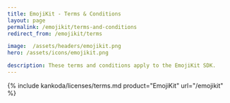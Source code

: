 ```yaml
---
title: EmojiKit - Terms & Conditions
layout: page
permalink: /emojikit/terms-and-conditions
redirect_from: /emojikit/terms

image:  /assets/headers/emojikit.png
hero: /assets/icons/emojikit.png

description: These terms and conditions apply to the EmojiKit SDK.
---
```


{% include kankoda/licenses/terms.md product="EmojiKit" url="/emojikit" %}